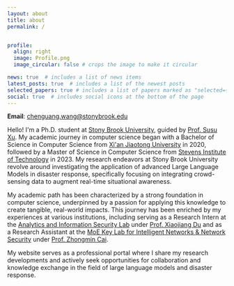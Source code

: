 ```yaml
---
layout: about
title: about
permalink: /


profile:
  align: right
  image: Profile.png
  image_circular: false # crops the image to make it circular

news: true  # includes a list of news items
latest_posts: true  # includes a list of the newest posts
selected_papers: true # includes a list of papers marked as "selected={true}"
social: true  # includes social icons at the bottom of the page
---
```

**Email**: chenguang.wang@stonybrook.edu

Hello! I'm a Ph.D. student at [Stony Brook University](https://www.stonybrook.edu/), guided by [Prof. Susu Xu](http://susu-xu.com). My academic journey in computer science began with a Bachelor of Science in Computer Science from [Xi'an Jiaotong University]([https://www.stonybrook.edu/](http://en.xjtu.edu.cn/)) in 2020, followed by a Master of Science in Computer Science from [Stevens Institute of Technology](https://www.stevens.edu/) in 2023. My research endeavors at Stony Brook University revolve around investigating the application of advanced Large Language Models in disaster response, specifically focusing on integrating crowd-sensing data to augment real-time situational awareness.

My academic path has been characterized by a strong foundation in computer science, underpinned by a passion for applying this knowledge to create tangible, real-world impacts. This journey has been enriched by my experiences at various institutions, including serving as a Research Intern at the [Analytics and Information Security Lab](https://www.stevens.edu/aiseclab) under [Prof. Xiaojiang Du](https://www.stevens.edu/profile/xdu16) and as a Research Assistant at the [MoE Key Lab for Intelligent Networks & Network Security](https://nskeylab.xjtu.edu.cn/) under [Prof. Zhongmin Cai](https://gr.xjtu.edu.cn/web/zmcai/english-version).

My website serves as a professional portal where I share my research developments and actively seek opportunities for collaboration and knowledge exchange in the field of large language models and disaster response.

